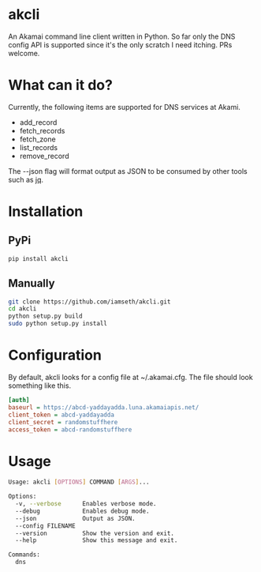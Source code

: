# akcli
An Akamai command line client written in Python. So far only the DNS config API is supported since it's the only scratch I need itching. PRs welcome.

# What can it do?

Currently, the following items are supported for DNS services at Akami.
  - add_record
  - fetch_records
  - fetch_zone
  - list_records
  - remove_record

The --json flag will format output as JSON to be consumed by other tools such as [jq](https://stedolan.github.io/jq/).

# Installation

## PyPi
```bash
pip install akcli
```

## Manually

```bash
git clone https://github.com/iamseth/akcli.git
cd akcli
python setup.py build
sudo python setup.py install
```

# Configuration

By default, akcli looks for a config file at ~/.akamai.cfg. The file should look something like this.

```ini
[auth]
baseurl = https://abcd-yaddayadda.luna.akamaiapis.net/
client_token = abcd-yaddayadda
client_secret = randomstuffhere
access_token = abcd-randomstuffhere
```

# Usage
```bash
Usage: akcli [OPTIONS] COMMAND [ARGS]...

Options:
  -v, --verbose      Enables verbose mode.
  --debug            Enables debug mode.
  --json             Output as JSON.
  --config FILENAME
  --version          Show the version and exit.
  --help             Show this message and exit.

Commands:
  dns
```
